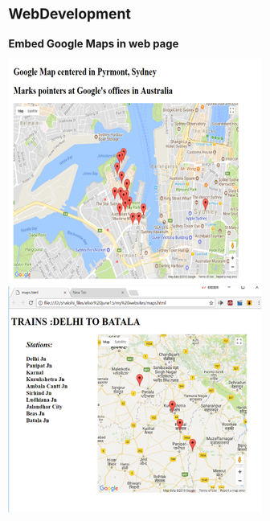 # WebDevelopment

## Embed Google Maps in web page

<img src="https://github.com/shakshi/WebDevelopment/blob/master/GoogleMapPointers/places_screenshot.PNG" height="450px"/>
<img src="https://github.com/shakshi/WebDevelopment/blob/master/GoogleMapPointers/places_screenshot2.PNG" height="450px"/>

